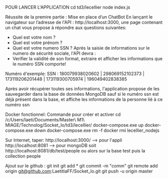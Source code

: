 POUR LANCER L'APPLICATION 
cd td3/lecellier
node index.js

Réussite de la premire partie : Mise en place d’un ChatBot
En lançant le navigateur sur l’adresse de l'API : http://localhost:3000, une page contenant un chat vous propose à répondre aux questions suivantes:
- Quel est votre nom ?
- Quel est votre prénom ?
- Quel est votre numero SSN ?
Après la saisie de informations sur le numero de sécurité sociale, l'API devra :
- Verifier la validité de son format, extraire et afficher les informations que le 
numéro SSN comporte!

Numéro d'exemple: 
SSN : 180079938020602  | 298069152102373  | 173119206201448 | 173119300705974 | 196049402838385

Après avoir récupérer toutes ses informations, l'application propose de les sauvegarder dans la base de données MongoDB sauf si le numéro ssn est déjà présent dans la base, et 
affiche les informations de la personne lié à ce numéro ssn

Docker fonctionnel:
Commande pour créer et activer
cd /c/Users/laeti/Documents/Master\ M1\ MIAGE/Technolog/Socket_Io/td3/lecellier/
docker-compose.exe up
docker-compose.exe down
docker-compose.exe rm -f 
docker rmi lecellier_nodejs 

Sur Internet, taper:
http://localhost:3000/ --> pour l'appli 
http://localhost:8081  --> pour mongoDB soit http://localhost:8081/db/test/people
ou alors sur la base test puis la collection people

Ajout sur le github :
git init
git add *
git commit -m "comm"
git remote add origin git@github.com:LaetitiaFF/Socket_Io.git
git push -u origin master